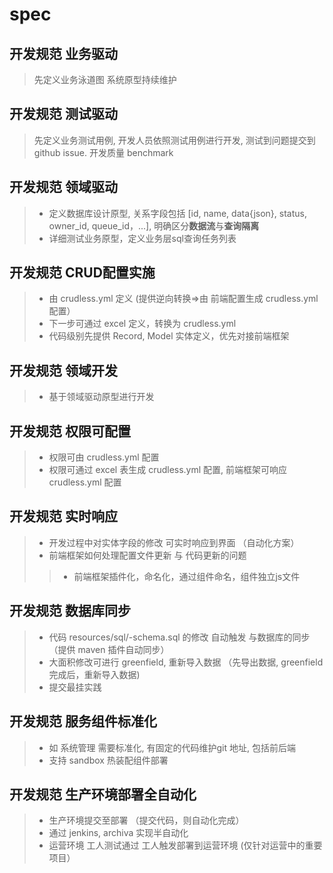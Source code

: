 # spec


## 开发规范 业务驱动
> 先定义业务泳道图  系统原型持续维护


## 开发规范 测试驱动
> 先定义业务测试用例, 开发人员依照测试用例进行开发, 测试到问题提交到 github issue.  开发质量 benchmark


## 开发规范 领域驱动
> * 定义数据库设计原型, 关系字段包括 [id, name, data{json}, status, owner_id, queue_id，...], 明确区分**数据流**与**查询隔离**
> * 详细测试业务原型，定义业务层sql查询任务列表


## 开发规范 CRUD配置实施
> * 由 crudless.yml 定义 (提供逆向转换=>由 前端配置生成  crudless.yml 配置）
> * 下一步可通过 excel 定义，转换为  crudless.yml
> * 代码级别先提供 Record, Model 实体定义，优先对接前端框架

## 开发规范  领域开发
> * 基于领域驱动原型进行开发


## 开发规范 权限可配置
> * 权限可由  crudless.yml 配置
> * 权限可通过 excel 表生成 crudless.yml 配置, 前端框架可响应crudless.yml 配置


## 开发规范  实时响应
> * 开发过程中对实体字段的修改 可实时响应到界面  （自动化方案）
> * 前端框架如何处理配置文件更新 与 代码更新的问题 
> > * 前端框架插件化，命名化，通过组件命名，组件独立js文件


## 开发规范  数据库同步
> * 代码 resources/sql/-schema.sql 的修改 自动触发 与数据库的同步  （提供 maven 插件自动同步）
> * 大面积修改可进行 greenfield, 重新导入数据  （先导出数据, greenfield 完成后，重新导入数据)
> * 提交最挂实践


## 开发规范  服务组件标准化
> * 如 系统管理 需要标准化,  有固定的代码维护git 地址, 包括前后端
> * 支持 sandbox 热装配组件部署


## 开发规范  生产环境部署全自动化 
> * 生产环境提交至部署  （提交代码，则自动化完成）
> * 通过 jenkins, archiva 实现半自动化
> * 运营环境 工人测试通过  工人触发部署到运营环境  (仅针对运营中的重要项目）



